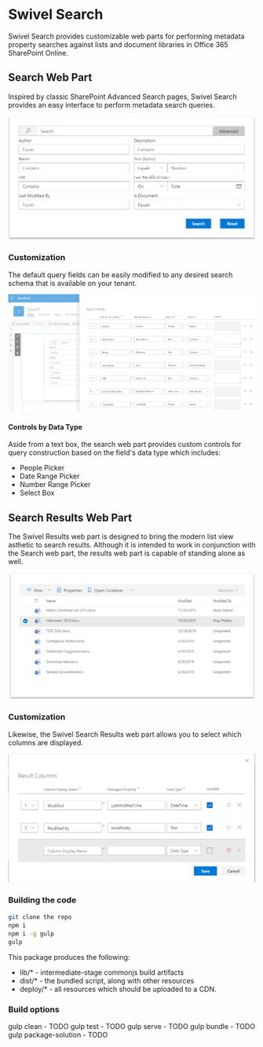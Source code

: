# Swivel Search

Swivel Search provides customizable web parts for performing metadata property searches against lists and document libraries in Office 365 SharePoint Online.

## Search Web Part

Inspired by classic SharePoint Advanced Search pages, Swivel Search provides an easy interface to perform metadata search queries.

![alt text](./assets/Search.Interface.png "Search Interface")

### Customization

The default query fields can be easily modified to any desired search schema that is available on your tenant. 

![alt text](./assets/Search.Fields.png "Search Interface Properties")

#### Controls by Data Type

Aside from a text box, the search web part provides custom controls for query construction based on the field's data type which includes:

* People Picker
* Date Range Picker
* Number Range Picker
* Select Box

##  Search Results Web Part

The Swivel Results web part is designed to bring the modern list view asthetic to search results. Although it is intended to work in conjunction with the Search web part, the results web part is capable of standing alone as well.

![alt text](./assets/Results.Interface.png "Search Results Interface")

### Customization

Likewise, the Swivel Search Results web part allows you to select which columns are displayed.

![alt text](./assets/Results.Columns.png "Search Results Columns")

### Building the code

```bash
git clone the repo
npm i
npm i -g gulp
gulp
```

This package produces the following:

* lib/* - intermediate-stage commonjs build artifacts
* dist/* - the bundled script, along with other resources
* deploy/* - all resources which should be uploaded to a CDN.

### Build options

gulp clean - TODO
gulp test - TODO
gulp serve - TODO
gulp bundle - TODO
gulp package-solution - TODO
